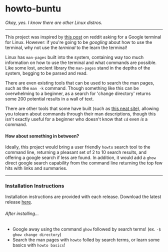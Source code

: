 # howto-buntu

*Okay, yes. I know there are other Linux distros.*


___________________________________________________________________


This project was inspired by [this post](http://www.reddit.com/r/Lightbulb/comments/336hkl/google_terminal_for_linux_for_newbies_that_dont/) on reddit asking for a Google terminal for Linux.
However: if you're going to be *googling* about how to use the terminal, why not use the *terminal* to the learn the terminal!

Linux has `man-pages` built into the system, containing way too much information on how to use the terminal and what commands are possible. Like some lost, ancient library the `man-pages` stand in the depths of the system, begging to be parsed and read. 

There are even existing tools that can be used to search the man pages, such as the `man -k` command. Though something like this can be overwhelming to a beginner, as a search for 'change directory' returns some 200 potential results in a wall of text.

There are other tools that some have built (such as [this neat site](http://explainshell.com/)), allowing you tolearn about commands through their man descriptions, though this isn't exactly useful for a beginner who doesn't know that `cd` even *is* a command.

#### How about something in between?

Ideally, this project would bring a user friendly `howto` search tool to the command line, returning a pleasant set of 2 to 10 search results, and offering a google search if less are found. In addition, it would add a  `ghow` direct google search capability from the command line returning the top few hits with links and summaries.

-----------------------------------------------------------

### Installation Instructions

Installation instructions are provided with each release. Download the latest release [here](https://github.com/underscorejho/howto-buntu/releases).

###### After installing...
* Google away using the command `ghow` followed by search terms! (ex. `-$ ghow change directory`)
* Search the man pages with `howto` folled by search terms, or learn some basics with `howto basics`!

